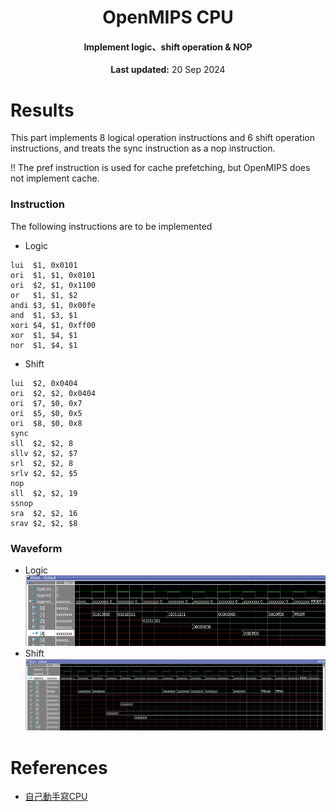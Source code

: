 <center>
    <h1 align="center">OpenMIPS CPU</h1>
    <h4 align="center">Implement logic、shift operation & NOP</strong> </h4>
    <p align="center">
        <strong>Last updated:</strong> 20 Sep 2024<br>
    </p> 
</center>

# Results
This part implements 8 logical operation instructions and 6 shift operation instructions, and treats the sync instruction as a nop instruction.

!! The pref instruction is used for cache prefetching, but OpenMIPS does not implement cache.

### Instruction

The following instructions are to be implemented
* Logic
```
lui  $1, 0x0101
ori  $1, $1, 0x0101
ori  $2, $1, 0x1100
or   $1, $1, $2
andi $3, $1, 0x00fe
and  $1, $3, $1
xori $4, $1, 0xff00
xor  $1, $4, $1
nor  $1, $4, $1
```
* Shift
```
lui  $2, 0x0404
ori  $2, $2, 0x0404
ori  $7, $0, 0x7
ori  $5, $0, 0x5
ori  $8, $0, 0x8
sync
sll  $2, $2, 8
sllv $2, $2, $7
srl  $2, $2, 8
srlv $2, $2, $5
nop
sll  $2, $2, 19
ssnop
sra  $2, $2, 16
srav $2, $2, $8
```

### Waveform
* Logic
![waveform_1](img/logic/waveform_logic.jpg)
* Shift
![waveform_2](img/shift/waveform_shift.jpg)

# References
* [自己動手寫CPU](https://www.books.com.tw/products/0010676982)